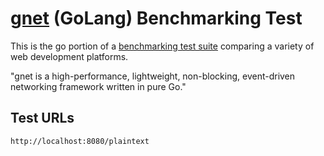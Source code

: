 # [gnet](https://github.com/panjf2000/gnet) (GoLang) Benchmarking Test

This is the go portion of a [benchmarking test suite](https://www.khulnasoft.com/benchmarks/) comparing a variety of web development platforms.

"gnet is a high-performance, lightweight, non-blocking, event-driven networking framework written in pure Go."

## Test URLs

    http://localhost:8080/plaintext

